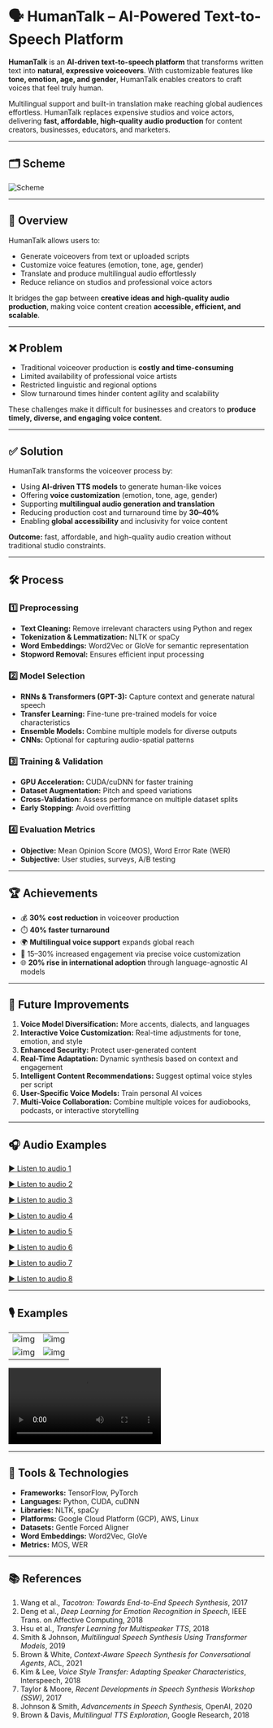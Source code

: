 # 🗣️ HumanTalk – AI-Powered Text-to-Speech Platform

**HumanTalk** is an **AI-driven text-to-speech platform** that transforms written text into **natural, expressive voiceovers**. With customizable features like **tone, emotion, age, and gender**, HumanTalk enables creators to craft voices that feel truly human.

Multilingual support and built-in translation make reaching global audiences effortless. HumanTalk replaces expensive studios and voice actors, delivering **fast, affordable, high-quality audio production** for content creators, businesses, educators, and marketers.

---

## 🗂️ Scheme

<img src="./img/img-1.png" alt="Scheme" /> 

---

## 🔹 Overview
HumanTalk allows users to:
- Generate voiceovers from text or uploaded scripts
- Customize voice features (emotion, tone, age, gender)
- Translate and produce multilingual audio effortlessly
- Reduce reliance on studios and professional voice actors

It bridges the gap between **creative ideas and high-quality audio production**, making voice content creation **accessible, efficient, and scalable**.

---

## ❌ Problem
- Traditional voiceover production is **costly and time-consuming**
- Limited availability of professional voice artists
- Restricted linguistic and regional options
- Slow turnaround times hinder content agility and scalability

These challenges make it difficult for businesses and creators to **produce timely, diverse, and engaging voice content**.

---

## ✅ Solution
HumanTalk transforms the voiceover process by:
- Using **AI-driven TTS models** to generate human-like voices
- Offering **voice customization** (emotion, tone, age, gender)
- Supporting **multilingual audio generation and translation**
- Reducing production cost and turnaround time by **30–40%**
- Enabling **global accessibility** and inclusivity for voice content

**Outcome:** fast, affordable, and high-quality audio creation without traditional studio constraints.

---

## 🛠️ Process

### 1️⃣ Preprocessing
- **Text Cleaning:** Remove irrelevant characters using Python and regex
- **Tokenization & Lemmatization:** NLTK or spaCy
- **Word Embeddings:** Word2Vec or GloVe for semantic representation
- **Stopword Removal:** Ensures efficient input processing

### 2️⃣ Model Selection
- **RNNs & Transformers (GPT-3):** Capture context and generate natural speech
- **Transfer Learning:** Fine-tune pre-trained models for voice characteristics
- **Ensemble Models:** Combine multiple models for diverse outputs
- **CNNs:** Optional for capturing audio-spatial patterns

### 3️⃣ Training & Validation
- **GPU Acceleration:** CUDA/cuDNN for faster training
- **Dataset Augmentation:** Pitch and speed variations
- **Cross-Validation:** Assess performance on multiple dataset splits
- **Early Stopping:** Avoid overfitting

### 4️⃣ Evaluation Metrics
- **Objective:** Mean Opinion Score (MOS), Word Error Rate (WER)
- **Subjective:** User studies, surveys, A/B testing

---

## 🏆 Achievements
- 💰 **30% cost reduction** in voiceover production
- ⏱️ **40% faster turnaround**
- 🌍 **Multilingual voice support** expands global reach
- 🎯 15–30% increased engagement via precise voice customization
- 🌐 **20% rise in international adoption** through language-agnostic AI models

---

## 🔮 Future Improvements
1. **Voice Model Diversification:** More accents, dialects, and languages
2. **Interactive Voice Customization:** Real-time adjustments for tone, emotion, and style
3. **Enhanced Security:** Protect user-generated content
4. **Real-Time Adaptation:** Dynamic synthesis based on context and engagement
5. **Intelligent Content Recommendations:** Suggest optimal voice styles per script
6. **User-Specific Voice Models:** Train personal AI voices
7. **Multi-Voice Collaboration:** Combine multiple voices for audiobooks, podcasts, or interactive storytelling

---

## 🎧 Audio Examples

[▶️ Listen to audio 1](https://raw.githubusercontent.com/vanoe/HumanTalk-AI-TextToSpeech-Multilingual-Voice-Generator/master/audio/1.mp3)

[▶️ Listen to audio 2](https://raw.githubusercontent.com/vanoe/HumanTalk-AI-TextToSpeech-Multilingual-Voice-Generator/master/audio/2.mp3)

[▶️ Listen to audio 3](https://raw.githubusercontent.com/vanoe/HumanTalk-AI-TextToSpeech-Multilingual-Voice-Generator/master/audio/3.mp3)

[▶️ Listen to audio 4](https://raw.githubusercontent.com/vanoe/HumanTalk-AI-TextToSpeech-Multilingual-Voice-Generator/master/audio/4.mp3)

[▶️ Listen to audio 5](https://raw.githubusercontent.com/vanoe/HumanTalk-AI-TextToSpeech-Multilingual-Voice-Generator/master/audio/5.mp3)

[▶️ Listen to audio 6](https://raw.githubusercontent.com/vanoe/HumanTalk-AI-TextToSpeech-Multilingual-Voice-Generator/master/audio/6.mp3)

[▶️ Listen to audio 7](https://raw.githubusercontent.com/vanoe/HumanTalk-AI-TextToSpeech-Multilingual-Voice-Generator/master/audio/7.mp3)

[▶️ Listen to audio 8](https://raw.githubusercontent.com/vanoe/HumanTalk-AI-TextToSpeech-Multilingual-Voice-Generator/master/audio/8.mp3)


---

## 🎙️ Examples

<table>
    <tbody>
        <tr>
            <td>
                <img src="./img/img-2.png" alt="img" />
            </td>
            <td>
                <img src="./img/img-3.png" alt="img" />
            </td>
        </tr>
        <tr>
            <td>
                <img src="./img/img-4.png" alt="img" />
            </td>
            <td>
                <img src="./img/img-5.png" alt="img" />
            </td>
        </tr>
    </tbody>
</table>

<video src="https://github.com/user-attachments/assets/ebd09599-3582-482d-9e40-90a6db0a2da0" controls preload>
    Your browser does not support the video tag.
</video>

---

## 🧰 Tools & Technologies
- **Frameworks:** TensorFlow, PyTorch
- **Languages:** Python, CUDA, cuDNN
- **Libraries:** NLTK, spaCy
- **Platforms:** Google Cloud Platform (GCP), AWS, Linux
- **Datasets:** Gentle Forced Aligner
- **Word Embeddings:** Word2Vec, GloVe
- **Metrics:** MOS, WER

---

## 📚 References
1. Wang et al., *Tacotron: Towards End-to-End Speech Synthesis*, 2017
2. Deng et al., *Deep Learning for Emotion Recognition in Speech*, IEEE Trans. on Affective Computing, 2018
3. Hsu et al., *Transfer Learning for Multispeaker TTS*, 2018
4. Smith & Johnson, *Multilingual Speech Synthesis Using Transformer Models*, 2019
5. Brown & White, *Context-Aware Speech Synthesis for Conversational Agents*, ACL, 2021
6. Kim & Lee, *Voice Style Transfer: Adapting Speaker Characteristics*, Interspeech, 2018
7. Taylor & Moore, *Recent Developments in Speech Synthesis Workshop (SSW)*, 2017
8. Johnson & Smith, *Advancements in Speech Synthesis*, OpenAI, 2020
9. Brown & Davis, *Multilingual TTS Exploration*, Google Research, 2018
